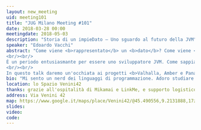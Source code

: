 ```yaml
---
layout: new_meeting
uid: meeting101
title: "JUG Milano Meeting #101"
date: 2018-03-28 00:00
meetingdate: 2018-05-03
description: "Storia di un impieDato – Uno sguardo al futuro della JVM"
speaker: "Edoardo Vacchi"
abstract: "Come viene <b>rappresentato</b> un <b>dato</b>? Come viene <b>definito</b>? E perché dovremmo curarcene?
<br/><br/>
È un periodo entusiasmante per essere uno sviluppatore JVM. Come sappiamo, la JDK viene ora aggiornata con una maggiore frequenza. Le novità all'orizzonte sembrano numerose: quali possiamo aspettarci per l'immediato futuro? Naturalmente la risposta è alla portata di tutti: in fondo lo sviluppo della JDK è aperto, giusto? E tuttavia, trovare la strada nella giungla delle <b>JDK Enhancement Proposal</b> (JEP) può richiedere un cammino tortuoso. Perché non intraprendere questo viaggio insieme?
<br/><br/>
In questo talk daremo un'occhiata ai progetti <b>Valhalla, Amber e Panama</b>. Discuteremo value types, data classes, pattern matching e interoperabilità con il codice nativo."
bio: "Mi sento un nerd dei linguaggi di programmazione. Adoro studiare i più strani. In effetti, durante il dottorato in UniMi la mia area di ricerca era proprio lo sviluppo e l'implementazione di linguaggi. Entrato nel dipartimento di R&D di UniCredit, ho lavorato sull'implementazione di una piattaforma di elaborazione dati in streaming, oltre a sperimentare con linguaggi per computazioni parallele e distribuite. Oggi sono membro del team di Drools e jBPM in Red Hat."
location: lo Spazio Venini42
thanks: grazie all'ospitalità di Mikamai e LinkMe, e supporto logistico di Credimi
address: Via Venini 42
map: https://www.google.it/maps/place/Venini42/@45.490556,9.2131888,17z/data=!3m1!4b1!4m5!3m4!1s0x4786c6de20e6362f:0xc95afb6f555f4ed6!8m2!3d45.490556!4d9.2153775
slides: 
video: 
code: 
---
```

